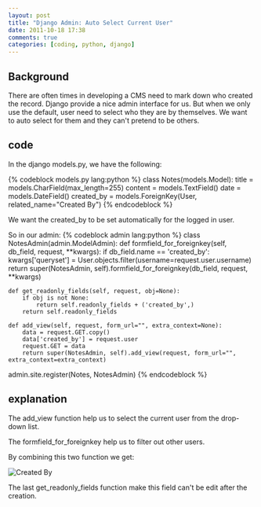 ```yaml
---
layout: post
title: "Django Admin: Auto Select Current User"
date: 2011-10-18 17:38
comments: true
categories: [coding, python, django]
---
```


## Background

There are often times in developing a CMS need to mark down who created the record. Django provide a nice admin interface for us. But when we only use the default, user need to select who they are by themselves. We want to auto select for them and they can't pretend to be others.

## code

In the django models.py, we have the following:

{% codeblock models.py lang:python %}
class Notes(models.Model):
    title = models.CharField(max_length=255)
    content = models.TextField()
    date = models.DateField()
    created_by = models.ForeignKey(User, related_name="Created By")
{% endcodeblock %}

We want the created_by to be set automatically for the logged in user.

So in our admin:
{% codeblock admin lang:python %}
class NotesAdmin(admin.ModelAdmin):
    def formfield_for_foreignkey(self, db_field, request, **kwargs):
        if db_field.name == 'created_by':
            kwargs['queryset'] = User.objects.filter(username=request.user.username)
        return super(NotesAdmin, self).formfield_for_foreignkey(db_field, request, **kwargs)

    def get_readonly_fields(self, request, obj=None):
        if obj is not None:
            return self.readonly_fields + ('created_by',)
        return self.readonly_fields

    def add_view(self, request, form_url="", extra_context=None):
        data = request.GET.copy()
        data['created_by'] = request.user
        request.GET = data
        return super(NotesAdmin, self).add_view(request, form_url="", extra_context=extra_context)

admin.site.register(Notes, NotesAdmin)
{% endcodeblock %}

## explanation

The add_view function help us to select the current user from the drop-down list.

The formfield_for_foreignkey help us to filter out other users.

By combining this two function we get:

![Created By](/images/created_by.jpg)

The last get_readonly_fields function make this field can't be edit after the creation.
